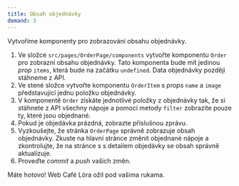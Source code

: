 ```yaml
---
title: Obsah objednávky
demand: 3
---
```


Vytvoříme komponenty pro zobrazování obsahu objednávky.

1. Ve složce `src/pages/OrderPage/components` vytvořte komponentu `Order` pro zobrazní obsahu objednávky. Tato komponenta bude mít jedinou *prop* `items`, která bude na začátku `undefined`. Data objednávky později stáhneme z API.
1. Ve stené složce vytvořte komponentu `OrderItem` s *props* `name` a `image` představující jednu položku objednávky.
1. V komponentě `Order` získáte jednotlivé položky z objednávky tak, že si stáhnete z API všechny nápoje a pomocí metody `filter` zobrazíte pouze ty, které jsou objednané.
1. Pokud je objedávka prázdná, zobrazte příslušnou zprávu.
1. Vyzkoušejte, že stránka `OrderPage` správně zobrazuje obsah objednávky. Zkuste na hlavní stránce změnit objednané nápoje a zkontrolujte, že na stránce s s detailem objedávky se obsah správně aktualizuje.
1. Proveďte *commit* a *push* vašich změn.

Máte hotovo! Web Café Lóra ožil pod vašima rukama. 
